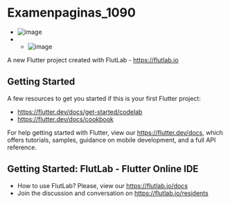 # Examenpaginas_1090
- ![image](https://github.com/user-attachments/assets/b099b572-767d-4601-b040-a20496c90e3a)
- - ![image](https://github.com/user-attachments/assets/07e13ad6-5650-41e5-ac8d-e620be11d51e)


A new Flutter project created with FlutLab - https://flutlab.io

## Getting Started

A few resources to get you started if this is your first Flutter project:

- https://flutter.dev/docs/get-started/codelab
- https://flutter.dev/docs/cookbook

For help getting started with Flutter, view our
https://flutter.dev/docs, which offers tutorials,
samples, guidance on mobile development, and a full API reference.

## Getting Started: FlutLab - Flutter Online IDE

- How to use FlutLab? Please, view our https://flutlab.io/docs
- Join the discussion and conversation on https://flutlab.io/residents

